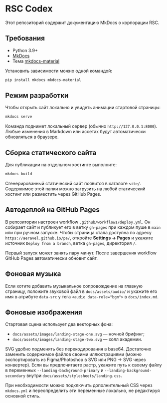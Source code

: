 # RSC Codex

Этот репозиторий содержит документацию MkDocs о корпорации RSC.

## Требования
- Python 3.9+
- [MkDocs](https://www.mkdocs.org/)
- Тема [mkdocs-material](https://squidfunk.github.io/mkdocs-material/)

Установить зависимости можно одной командой:

```bash
pip install mkdocs mkdocs-material
```

## Режим разработки
Чтобы открыть сайт локально и увидеть анимации стартовой страницы:

```bash
mkdocs serve
```

Команда поднимет локальный сервер (обычно `http://127.0.0.1:8000`). Любые изменения в Markdown или ассетах будут автоматически обновляться в браузере.

## Сборка статического сайта
Для публикации на отдельном хостинге выполните:

```bash
mkdocs build
```

Сгенерированный статический сайт появится в каталоге `site/`. Содержимое этой папки можно загрузить на любой статический хостинг или разместить через GitHub Pages.

## Автодеплой на GitHub Pages
В репозитории настроен workflow `.github/workflows/deploy.yml`. Он собирает сайт и публикует его в ветку `gh-pages` при каждом пуше в `main` или при ручном запуске. Чтобы страница стала доступна по адресу `https://aeravel.github.io/pa/`, откройте **Settings → Pages** и укажите источник `Deploy from a branch`, ветка `gh-pages`, директория `/`.

Первый запуск может занять пару минут. После завершения workflow GitHub Pages автоматически обновит сайт.

## Фоновая музыка
Если хотите добавить музыкальное сопровождение на главную страницу, положите звуковой файл в `docs/assets/audio/` и укажите его имя в атрибуте `data-src` у тега `<audio data-role="bgm">` в `docs/index.md`.

## Фоновые изображения
Стартовая сцена использует два векторных фона:

- `docs/assets/images/landing-stage-one.svg` — ночной брифинг;
- `docs/assets/images/landing-stage-two.svg` — холл академии.

SVG удобно подменять без перекодирования в base64. Достаточно заменить содержимое файлов своими иллюстрациями (можно экспортировать из Figma/Photoshop в SVG или PNG → SVG через конвертер). Если вы предпочитаете растр, укажите путь к своему файлу в переменных `--landing-background-primary` и `--landing-background-secondary` внутри `docs/assets/stylesheets/landing.css`.

При необходимости можно подключить дополнительный CSS через `mkdocs.yml` и переопределить эти переменные локально, не редактируя основной стиль.
